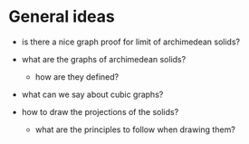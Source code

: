 # General ideas

- is there a nice graph proof for limit of archimedean solids?
- what are the graphs of archimedean solids?
  - how are they defined?

- what can we say about cubic graphs?

- how to draw the projections of the solids?
  - what are the principles to follow when drawing them?